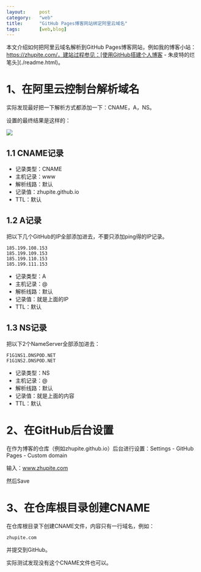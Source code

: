 ```yaml
---
layout:		post
category:	"web"
title:		"GitHub Pages博客网站绑定阿里云域名"
tags:		[web,blog]
---
```


本文介绍如何把阿里云域名解析到GitHub Pages博客网站，例如我的博客小站：https://zhupite.com/，建站过程参见：[使用GitHub搭建个人博客 \- 朱皮特的烂笔头](./readme.html)。



# 1、在阿里云控制台解析域名

实际发现最好把一下解析方式都添加一下：CNAME，A，NS。

设置的最终结果是这样的：

![](https://img2020.cnblogs.com/blog/2103047/202008/2103047-20200814164249838-2040267843.png)



## 1.1 CNAME记录

- 记录类型：CNAME
- 主机记录：www
- 解析线路：默认
- 记录值：zhupite.github.io
- TTL：默认



## 1.2 A记录

把以下几个GitHub的IP全部添加进去，不要只添加ping得的IP记录。

```
185.199.108.153
185.199.109.153
185.199.110.153
185.199.111.153
```

- 记录类型：A
- 主机记录：@
- 解析线路：默认
- 记录值：就是上面的IP
- TTL：默认



## 1.3 NS记录

把以下2个NameServer全部添加进去：

```
F1G1NS1.DNSPOD.NET
F1G1NS2.DNSPOD.NET
```

- 记录类型：NS
- 主机记录：@
- 解析线路：默认
- 记录值：就是上面的内容
- TTL：默认



# 2、在GitHub后台设置

在作为博客的仓库（例如zhupite.github.io）后台进行设置：Settings - GitHub Pages - Custom domain

输入：www.zhupite.com

然后Save





# 3、在仓库根目录创建CNAME

在仓库根目录下创建CNAME文件，内容只有一行域名，例如：

```
zhupite.com
```

并提交到GitHub。



实际测试发现没有这个CNAME文件也可以。
